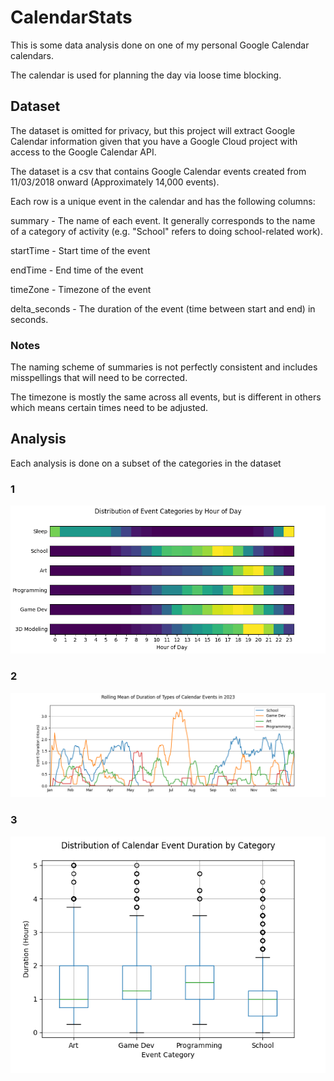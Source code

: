 # CalendarStats

This is some data analysis done on one of my personal Google Calendar calendars.

The calendar is used for planning the day via loose time blocking.

## Dataset

The dataset is omitted for privacy, but this project will extract Google Calendar information given that you have a Google Cloud project with access to the Google Calendar API.

The dataset is a csv that contains Google Calendar events created from 11/03/2018 onward (Approximately 14,000 events).

Each row is a unique event in the calendar and has the following columns:

summary - The name of each event. It generally corresponds to the name of a category of activity (e.g. "School" refers to doing school-related work).

startTime - Start time of the event

endTime - End time of the event

timeZone - Timezone of the event

delta_seconds - The duration of the event (time between start and end) in seconds.

### Notes

The naming scheme of summaries is not perfectly consistent and includes misspellings that will need to be corrected.

The timezone is mostly the same across all events, but is different in others which means certain times need to be adjusted.

## Analysis
Each analysis is done on a subset of the categories in the dataset

### 1
![A figure showing a distribution of event categories by hour of day](figures/analysis_1.png)

### 2
![A figure showing the Cumulative Mean of Duration of Events in the 'School' Category in 2023](figures/analysis_2.png)

### 3
![A figure showing the Distribution of Calendar Event Duration by Category](figures/analysis_3.png)
